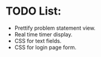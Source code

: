# TODO List:
- Prettify problem statement view.
- Real time timer display.
- CSS for text fields.
- CSS for login page form.

